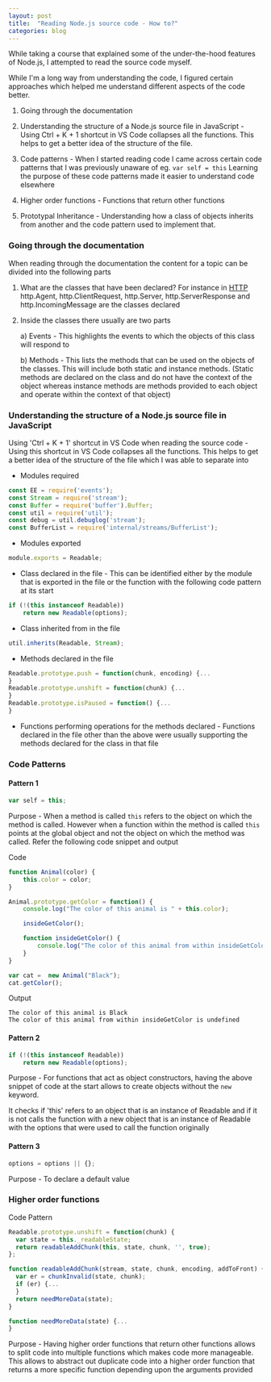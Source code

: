 ```yaml
---
layout: post
title:  "Reading Node.js source code - How to?"
categories: blog
---
```


While taking a course that explained some of the under-the-hood features of Node.js, I attempted to read the source code myself. 

While I'm a long way from understanding the code, I figured certain approaches which helped me understand different aspects of the code better.

1. Going through the documentation

2. Understanding the structure of a Node.js source file in JavaScript - Using Ctrl + K + 1 shortcut in VS Code collapses all the functions. This helps to get a better idea of the structure of the file.

3. Code patterns -  When I started reading code I came across certain code patterns that I was previously unaware of eg. `var self = this` Learning the purpose of these code patterns made it easier to understand code elsewhere

4. Higher order functions - Functions that return other functions

5. Prototypal Inheritance - Understanding how a class of objects inherits from another and the code pattern used to implement that.

### Going through the documentation
When reading through the documentation the content for a topic can be divided into the following parts

1. What are the classes that have been declared? For instance in [HTTP](https://nodejs.org/dist/latest-v8.x/docs/api/http.html) http.Agent, http.ClientRequest, http.Server, http.ServerResponse and http.IncomingMessage are the classes declared

2. Inside the classes there usually are two parts

    a) Events - This highlights the events to which the objects of this class will respond to

    b) Methods - This lists the methods that can be used on the objects of the classes. This will include both static and instance methods. (Static methods are declared on the class and do not have the context of the object whereas instance methods are methods provided to each object and operate within the context of that object)

### Understanding the structure of a Node.js source file in JavaScript 

Using 'Ctrl + K + 1' shortcut in VS Code when reading the source code - Using this shortcut in VS Code collapses all the functions. This helps to get a better idea of the structure of the file which I was able to separate into 

- Modules required

```javascript
const EE = require('events');
const Stream = require('stream');
const Buffer = require('buffer').Buffer;
const util = require('util');
const debug = util.debuglog('stream');
const BufferList = require('internal/streams/BufferList');
```

- Modules exported

```javascript
module.exports = Readable;
```

- Class declared in the file - This can be identified either by the module that is exported in the file or the function with the following code pattern at its start

```javascript
if (!(this instanceof Readable))
    return new Readable(options);
```

- Class inherited from in the file

```javascript
util.inherits(Readable, Stream);
```

- Methods declared in the file

```javascript
Readable.prototype.push = function(chunk, encoding) {...
}
Readable.prototype.unshift = function(chunk) {...
}
Readable.prototype.isPaused = function() {...
}
```

- Functions performing operations for the methods declared - Functions declared in the file other than the above were usually supporting the methods declared for the class in that file

### Code Patterns

#### Pattern 1

```javascript
var self = this;
```

Purpose -  When a method is called ```this``` refers to the object on which the method is called. However when a function within the method is called ```this``` points at the global object and not the object on which the method was called. Refer the following code snippet and output

Code

```javascript
function Animal(color) {
    this.color = color;
}

Animal.prototype.getColor = function() {
    console.log("The color of this animal is " + this.color);

    insideGetColor();

    function insideGetColor() {
        console.log("The color of this animal from within insideGetColor is " + this.color);
    }
}

var cat =  new Animal("Black");
cat.getColor();
```

Output

```
The color of this animal is Black
The color of this animal from within insideGetColor is undefined
```

#### Pattern 2

```javascript
if (!(this instanceof Readable))
    return new Readable(options);
```

Purpose - For functions that act as object constructors, having the above snippet of code at the start allows to create objects without the `new` keyword. 

It checks if 'this' refers to an object that is an instance of Readable and if it is not calls the function with a new object that is an instance of Readable with the options that were used to call the function originally

#### Pattern 3

```javascript
options = options || {};
```

Purpose - To declare a default value

### Higher order functions

Code Pattern

```javascript
Readable.prototype.unshift = function(chunk) {
  var state = this._readableState;
  return readableAddChunk(this, state, chunk, '', true);
};

```

```javascript
function readableAddChunk(stream, state, chunk, encoding, addToFront) {
  var er = chunkInvalid(state, chunk);
  if (er) {...
  }
  return needMoreData(state);
}

```

```javascript
function needMoreData(state) {...
}

```

Purpose - Having higher order functions that return other functions allows to split code into multiple functions which makes code more manageable. This allows to abstract out duplicate code into a higher order function that returns a more specific function depending upon the arguments provided 
